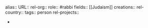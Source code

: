 alias::
URL::
rel-org::
role:: #rabbi
fields:: [[Judaism]]
creations::
rel-country::
tags:: person
rel-projects::

-
